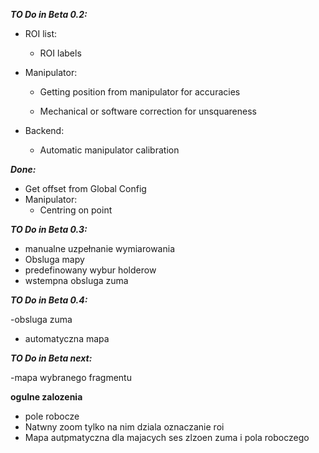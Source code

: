 ***TO Do in Beta 0.2:***
    
- ROI list:
    - ROI labels

- Manipulator:
    - Getting position from manipulator for accuracies

    - Mechanical or software correction for unsquareness

- Backend:
    - Automatic manipulator calibration


***Done:***

- Get offset from Global Config
- Manipulator:
    - Centring on point

***TO Do in Beta 0.3:***


- manualne uzpełnanie wymiarowania
- Obsluga mapy
- predefinowany wybur holderow
- wstempna obsluga zuma

***TO Do in Beta 0.4:***

-obsluga zuma
- automatyczna mapa


***TO Do in Beta next:***

-mapa wybranego fragmentu



**ogulne zalozenia**

- pole robocze
- Natwny zoom tylko na nim dziala oznaczanie roi
- Mapa autpmatyczna dla majacych ses zlzoen zuma i pola roboczego